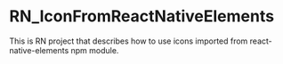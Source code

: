 # RN_IconFromReactNativeElements
This is RN project that describes how to use icons imported from react-native-elements npm module.
